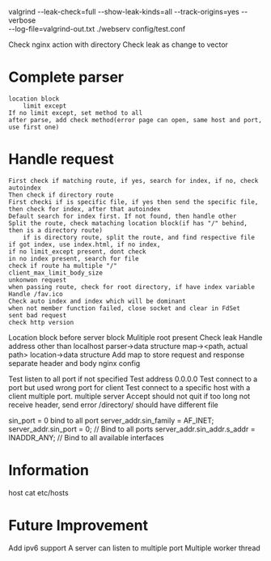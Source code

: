 valgrind --leak-check=full --show-leak-kinds=all --track-origins=yes  --verbose     
     --log-file=valgrind-out.txt          ./webserv config/test.conf

Check nginx action with directory
Check leak as change to vector
    
# Complete parser
    location block
        limit except
    If no limit except, set method to all
    after parse, add check method(error page can open, same host and port, use first one)
# Handle request
    First check if matching route, if yes, search for index, if no, check autoindex
    Then check if directory route
    First checki if is specific file, if yes then send the specific file, 
    then check for index, after that autoindex
    Default search for index first. If not found, then handle other
    Split the route, check mataching location block(if has "/" behind, then is a directory route)
        if is directory route, split the route, and find respective file
    if got index, use index.html, if no index, 
    if no limit_except present, dont check
    in no index present, search for file
    check if route ha multiple "/"
    client_max_limit_body_size
    unkonwon request
    when passing route, check for root directory, if have index variable
    Handle /fav.ico
    Check auto index and index which will be dominant
    when not member function failed, close socket and clear in FdSet
    sent bad request
    check http version

Location block before server block
Mulitiple root present
Check leak
Handle address other than localhost
parser->data structure
    map-><path, actual path>
location->data structure
Add map to store request and response
separate header and body
nginx config


Test listen to all port if not specified
Test address 0.0.0.0
Test connect to a port but used wrong port for client
Test connect to a specific host with a client
multiple port.
multiple server
Accept should not quit
if too long not receive header, send error
/directory/ should have different file


sin_port = 0 bind to all port
server_addr.sin_family = AF_INET;
    server_addr.sin_port = 0;  // Bind to all ports
    server_addr.sin_addr.s_addr = INADDR_ANY;  // Bind to all available interfaces

# Information
host cat etc/hosts

# Future Improvement
Add ipv6 support
A server can listen to multiple port
Multiple worker thread